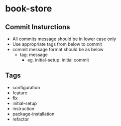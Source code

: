 # book-store

<h2>Commit Insturctions</h2>

 - All commits message should be in lower case only
 - Use appropriate tags from below to commit
 - commit message format should be as below
      - tag: message
        - eg. initial-setup: initial commit

<h2>Tags</h2>

- configuration
- feature
- fix
- initial-setup
- instruction
- package-installation
- refactor

